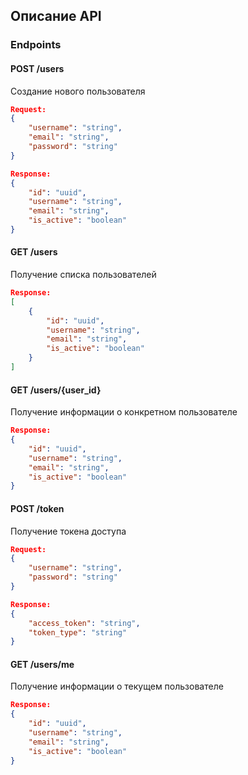 ## Описание API

### Endpoints

#### POST /users
Создание нового пользователя
```json
Request:
{
    "username": "string",
    "email": "string",
    "password": "string"
}

Response:
{
    "id": "uuid",
    "username": "string",
    "email": "string",
    "is_active": "boolean"
}
```

#### GET /users
Получение списка пользователей
```json
Response:
[
    {
        "id": "uuid",
        "username": "string",
        "email": "string",
        "is_active": "boolean"
    }
]
```

#### GET /users/{user_id}
Получение информации о конкретном пользователе
```json
Response:
{
    "id": "uuid",
    "username": "string",
    "email": "string",
    "is_active": "boolean"
}
```

#### POST /token
Получение токена доступа
```json
Request:
{
    "username": "string",
    "password": "string"
}

Response:
{
    "access_token": "string",
    "token_type": "string"
}
```

#### GET /users/me
Получение информации о текущем пользователе
```json
Response:
{
    "id": "uuid",
    "username": "string",
    "email": "string",
    "is_active": "boolean"
}
```
